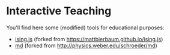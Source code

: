 # Interactive Teaching

You'll find here some (modified) tools for educational purposes:
* [ising.js](https://robeme.github.io/ising.js) (forked from https://mattbierbaum.github.io/ising.js)
* [md](https://robeme.github.io/md) (forked from http://physics.weber.edu/schroeder/md)
